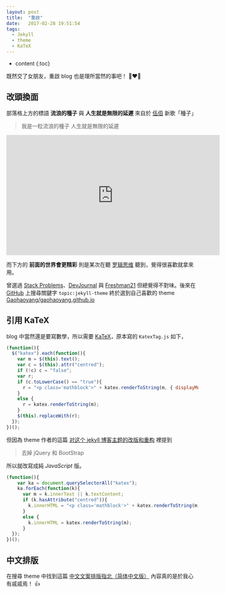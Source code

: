```yaml
---
layout: post
title:  "重啟"
date:   2017-02-28 19:51:54
tags:
  - Jekyll
  - theme
  - KaTeX
---
```


* content
{:toc}

既然交了女朋友，重啟 blog 也是理所當然的事吧！ :couple_with_heart_woman_man:

<!-- more -->

## 改頭換面


部落格上方的標語 **流浪的種子** 與 **人生就是無限的延遲** 來自於 [伍佰](http://wubai.com) 新歌「種子」

> 我是一粒流浪的種子 人生就是無限的延遲

<iframe width="560" height="315" src="https://www.youtube.com/embed/V2Q1Y3q2rzo" frameborder="0" allowfullscreen></iframe>

而下方的 **前面的世界會更精彩** 則是某次在聽 [罗辑思维](https://www.youtube.com/channel/UCYpYY4G4T1PI-Jug8q6lNGA) 聽到，覺得很喜歡就拿來用。

曾選過 [Stack Problems](https://github.com/agusmakmun/agusmakmun.github.io)、[DevJournal](https://github.com/hemangsk/DevJournal) 與 [Freshman21](https://github.com/yulijia/freshman21) 但總覺得不對味。後來在 [GitHub](https://github.com) 上搜尋關鍵字 `topic:jekyll-theme` 終於選到自己喜歡的 theme [Gaohaoyang/gaohaoyang.github.io](https://github.com/Gaohaoyang/gaohaoyang.github.io)

## 引用 KaTeX

blog 中當然還是要寫數學，所以需要 [KaTeX](https://github.com/Khan/KaTeX)，原本寫的 `KatexTag.js` 如下，

``` js
(function(){
  $("katex").each(function(){
    var m = $(this).text();
    var c = $(this).attr("centred");
    if (!c) c = "false";
    var r;
    if (c.toLowerCase() == "true"){
      r = "<p class='mathblock'>" + katex.renderToString(m, { displayMode: true }) + "</p>";
    }
    else {
      r = katex.renderToString(m);
    }
    $(this).replaceWith(r);
  });
})();
```

但因為 theme 作者的這篇 [对这个 jekyll 博客主题的改版和重构](https://gaohaoyang.github.io/2016/03/12/jekyll-theme-version-2.0/) 裡提到

> 去掉 jQuery 和 BootStrap

所以就改寫成純 *JavaScript* 版。

``` js
(function(){
    var ka = document.querySelectorAll("katex");
    ka.forEach(function(k){
      var m = k.innerText || k.textContent;
      if (k.hasAttribute("centred")){
        k.innerHTML = "<p class='mathblock'>" + katex.renderToString(m, { displayMode: true }) + "</p>";
      }
      else {
        k.innerHTML = katex.renderToString(m);
      }
  });
})();
```

## 中文排版

在搜尋 theme 中找到這篇 [中文文案排版指北（简体中文版）](http://mazhuang.org/wiki/chinese-copywriting-guidelines/) 內容真的是於我心有戚戚焉！ :+1:

